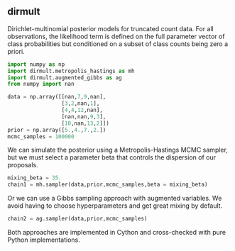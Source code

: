 dirmult
---------------------
Dirichlet-multinomial posterior models for truncated count data. For all observations, the likelihood term is defined on the full parameter vector of class probabilities but conditioned on a subset of class counts being zero a priori.
```python
import numpy as np
import dirmult.metropolis_hastings as mh
import dirmult.augmented_gibbs as ag
from numpy import nan

data = np.array([[nan,7,9,nan],
                 [3,2,nan,1],
                 [4,4,12,nan],
                 [nan,nan,9,3],
                 [10,nan,13,2]])
prior = np.array([5.,4.,7.,2.])
mcmc_samples = 100000
```
We can simulate the posterior using a Metropolis-Hastings MCMC sampler, but we must select a parameter beta that controls the dispersion of our proposals.
```python
mixing_beta = 35.
chain1 = mh.sampler(data,prior,mcmc_samples,beta = mixing_beta)
```
Or we can use a Gibbs sampling approach with augmented variables. We avoid having to choose hyperparameters and get great mixing by default. 
```python
chain2 = ag.sampler(data,prior,mcmc_samples)
```
Both approaches are implemented in Cython and cross-checked with pure Python implementations.
